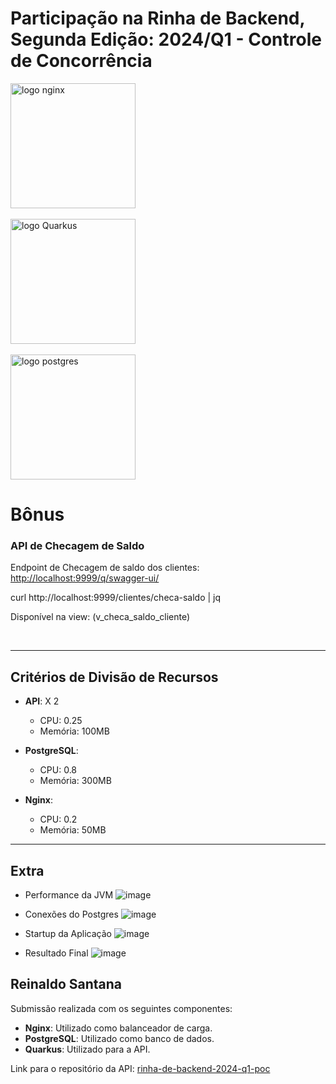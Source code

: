 # Participação na Rinha de Backend, Segunda Edição: 2024/Q1 - Controle de Concorrência

<img src="https://upload.wikimedia.org/wikipedia/commons/c/c5/Nginx_logo.svg" alt="logo nginx" width="200" height="auto">
<br /><br />
<img src="https://hermes.dio.me/articles/cover/a722bd8a-4f4b-4327-b4df-2608448bb4b1.jpg" alt="logo Quarkus" width="200" height="auto">
<br /><br />
<img src="https://upload.wikimedia.org/wikipedia/commons/2/29/Postgresql_elephant.svg" alt="logo postgres" width="200" height="auto">

<br />

# Bônus

### API de Checagem de Saldo

Endpoint de Checagem de saldo dos clientes: [http://localhost:9999/q/swagger-ui/](http://localhost:9999/q/swagger-ui/)

curl http://localhost:9999/clientes/checa-saldo | jq

Disponível na view: (v_checa_saldo_cliente)

<br />

---

## Critérios de Divisão de Recursos

- **API**: X 2
  - CPU: 0.25
  - Memória: 100MB

- **PostgreSQL**:
  - CPU: 0.8
  - Memória: 300MB

- **Nginx**:
  - CPU: 0.2
  - Memória: 50MB

---


## Extra

- Performance da JVM
![image](https://github.com/zsantana/rinha-de-backend-2024-java-q1/assets/17239827/a56622a2-139f-4789-be31-5aa5275a4b05)


- Conexões do Postgres
  ![image](https://github.com/zsantana/rinha-de-backend-2024-java-q1/assets/17239827/50751dd9-9b75-4f78-8d05-6f75d90838bf)

- Startup da Aplicação
  ![image](https://github.com/zsantana/rinha-de-backend-2024-java-q1/assets/17239827/8c66fcb7-0330-441e-a159-acf5b413f195)

- Resultado Final
  ![image](https://github.com/zsantana/rinha-de-backend-2024-java-q1/assets/17239827/a5852706-a3cd-4142-9cd7-34dbd6b18e08)


## Reinaldo Santana

Submissão realizada com os seguintes componentes:

- **Nginx**: Utilizado como balanceador de carga.
- **PostgreSQL**: Utilizado como banco de dados.
- **Quarkus**: Utilizado para a API.

Link para o repositório da API: [rinha-de-backend-2024-q1-poc](https://github.com/zanfranceschi/rinha-de-backend-2024-q1-poc)
